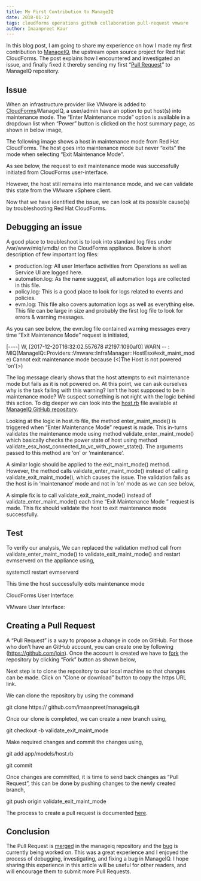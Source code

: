 ```yaml
---     
title: My First Contribution to ManageIQ
date: 2018-01-12
tags: cloudforms operations github collaboration pull-request vmware
author: Imaanpreet Kaur
---
```


In this blog post, I am going to share my experience on how I made my first contribution to [ManageIQ](<https://www.manageiq.org>), the upstream open source project for Red Hat CloudForms. The post explains how I encountered and investigated an issue, and finally fixed it thereby sending my first “[Pull Request](<https://docs.github.com/en/github/collaborating-with-issues-and-pull-requests/about-pull-requests>)” to ManageIQ repository.
  
## Issue ##

When an infrastructure provider like VMware is added to [CloudForms](<https://access.redhat.com/products/red-hat-cloudforms]>)/ManageIQ, a user/admin have an option to put host(s) into maintenance mode. The “Enter Maintenance mode” option is available in a dropdown list when “Power” button is clicked on the host summary page, as shown in below image,

The following image shows a host in maintenance mode from Red Hat CloudForms. The host goes into maintenance mode but never “exits” the mode when selecting “Exit Maintenance Mode”.

As see below, the request to exit maintenance mode was successfully initiated from CloudForms user-interface.

However, the host still remains into maintenance mode, and we can validate this state from the VMware vSphere client.

Now that we have identified the issue, we can look at its possible cause(s) by troubleshooting Red Hat CloudForms.
  
## Debugging an issue ##

A good place to troubleshoot is to look into standard log files under /var/www/miq/vmdb/ on the CloudForms appliance. Below is short description of few important log files:

* production.log: All user Interface activities from Operations as well as Service UI are logged here.
* automation.log: As the name suggest, all automation logs are collected in this file.
* policy.log: This is a good place to look for logs related to events and policies.
* evm.log: This file also covers automation logs as well as everything else. This file can be large in size and probably the first log file to look for errors & warning messages.
  
As you can see below, the evm.log file contained warning messages every time “Exit Maintenance Mode” request is initiated,
  
[----] W, [2017-12-20T16:32:02.557678 #2197:1090af0]  WARN -- : MIQ(ManageIQ::Providers::Vmware::InfraManager::HostEsx#exit_maint_mode) Cannot exit maintenance mode because (<)The Host is not powered 'on'(>)
  
The log message clearly shows that the host attempts to exit maintenance mode but fails as it is not powered on. At this point, we can ask ourselves why is the task failing with this warning? Isn’t the host supposed to be in maintenance mode? We suspect something is not right with the logic behind this action. To dig deeper we can look into the [host.rb](<https://github.com/ManageIQ/manageiq/blob/master/app/models/host.rb>) file available at [ManageIQ GitHub repository](<https://github.com/ManageIQ/manageiq>).

Looking at the logic in host.rb file, the method enter_maint_mode() is triggered when “Enter Maintenance Mode” request is made. This in-turns validates the maintenance mode using method validate_enter_maint_mode() which basically checks the power state of host using method validate_esx_host_connected_to_vc_with_power_state(). The arguments passed to this method are ‘on’ or ‘maintenance’.

A similar logic should be applied to the  exit_maint_mode() method. However, the method calls validate_enter_maint_mode() instead of calling validate_exit_maint_mode(), which causes the issue. The validation fails as the host is in ‘maintenance’ mode and not in ‘on’ mode as we can see below,

A simple fix is to call validate_exit_maint_mode() instead of validate_enter_maint_mode() each time “Exit Maintenance Mode ” request is made. This fix should validate the host to exit maintenance mode successfully.
  
## Test ##

To verify our analysis, We can replaced the validation method call from validate_enter_maint_mode() to validate_exit_maint_mode() and restart evmserverd on the appliance using,
  
systemctl restart evmserverd
  
This time the host successfully exits maintenance mode
  
CloudForms User Interface:

VMware User Interface:

## Creating a Pull Request ##

A “Pull Request” is a way to propose a change in code on GitHub. For those who don’t have an GitHub account, you can create one by following (<https://github.com/join>). Once the account is created we have to [fork](<https://docs.github.com/en/github/getting-started-with-github/fork-a-repo>) the repository by clicking “Fork” button as shown below,

Next step is to clone the repository to our local machine so that changes can be made. Click on “Clone or download” button to copy the https URL link.

We can clone the repository by using the command

git clone https:// github.com/imaanpreet/manageiq.git
  
Once our clone is completed, we can create a new branch using,

git checkout -b validate_exit_maint_mode
  
Make required changes and commit the changes using,

git add app/models/host.rb

git commit
  
Once changes are committed, it is time to send back changes as “Pull Request”, this can be done by pushing changes to the newly created branch,
  
git push origin validate_exit_maint_mode
  
The process to create a pull request is documented [here](<https://docs.github.com/en/github/collaborating-with-issues-and-pull-requests/creating-a-pull-request>).
  
## Conclusion ##

The Pull Request is [merged](<https://github.com/ManageIQ/manageiq/pull/16710>) in the manageiq repository and the [bug](<https://bugzilla.redhat.com/show_bug.cgi?id=1531602>) is currently being worked on. This was a great experience and I enjoyed the process of debugging, investigating, and fixing a bug in ManageIQ. I hope sharing this experience in this article will be useful for other readers, and will encourage them to submit more Pull Requests.
